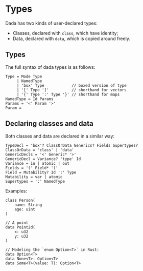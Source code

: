 # Types

Dada has two kinds of user-declared types:

* Classes, declared with `class`, which have identity;
* Data, declared with `data`, which is copied around freely.

## Types

The full syntax of dada types is as follows:

```
Type = Mode Type
     | NamedType
     | 'box' Type            // boxed version of type
     | '[' Type ']'          // shorthand for vectors
     | '{' Type ':' Type '}' // shorthand for maps
NamedType = Id Params
Params = '<' Param '>'
Param = 
```

## Declaring classes and data

Both classes and data are declared in a similar way:

```
TypeDecl = 'box'? ClassOrData Generics? Fields Supertypes?
ClassOrData = 'class' | 'data'
GenericDecls = '<' Generic* '>'
GenericDecl = Variance? 'type' Id
Variance = in | atomic | out
Fields = '(' Field* ')'
Field = Mutability? Id ':' Type
Mutability = var | atomic
Supertypes = ':' NamedType
```

Examples:

```
class Person(
    name: String
    age: uint
)

// A point
data Point2d(
    x: u32
    y: u32
)

// Modeling the `enum Option<T>` in Rust:
data Option<T>
data None<T>: Option<T>
data Some<T>(value: T): Option<T>
```
